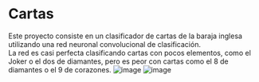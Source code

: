 # Cartas
Este proyecto consiste en un clasificador de cartas de la baraja inglesa utilizando una red neuronal convolucional de clasificación.  
La red es casi perfecta clasificando cartas con pocos elementos, como el Joker o el dos de diamantes, pero es peor con cartas como el 8 de diamantes o el 9 de corazones.
![image](https://github.com/javi22020/Cartas/assets/90896750/d9ea522e-b397-4228-9962-925c329c688c)
![image](https://github.com/javi22020/Cartas/assets/90896750/12707957-b1f3-480b-bcba-7798de45e8ec)
